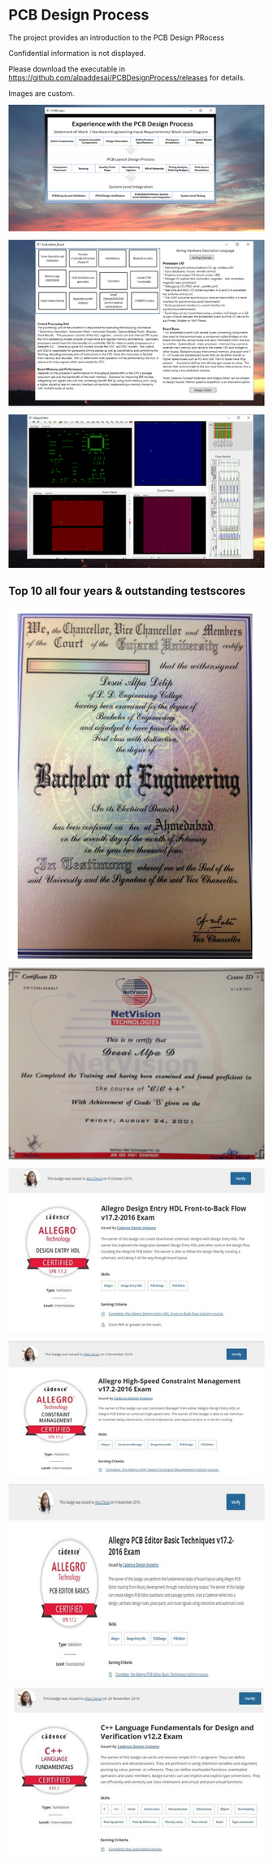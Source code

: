 # PCB Design Process

The project provides an introduction to the PCB Design PRocess

Confidential information is not displayed. 

Please download the executable in https://github.com/alpaddesai/PCBDesignProcess/releases for details. 

Images are custom. 

![image](PCB1.png)

![image](EmbeddedHardwareImage.png)

![image](AllegroEditorImage.png)

## Top 10 all four years & outstanding testscores
![image](BachelorofEngineering_EE.png)

![image](NetVisionC_Cplusplus.JPG)

![image](AllegroCertificate.jpg)

![image](AllegroHighSpeedConstraintManager.jpg)

![image](AllegroEditorCertificate.jpg)

![image](CplusplusDVCertificate.jpg)
